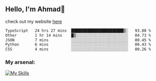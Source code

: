 
## Hello, I'm Ahmad👋

check out my website [here](https://ahmadalwi.com/)

<!--START_SECTION:waka-->

```txt
TypeScript   24 hrs 27 mins  ███████████████████████▒░   93.80 %
Other        1 hr 14 mins    █▒░░░░░░░░░░░░░░░░░░░░░░░   04.73 %
JSON         7 mins          ░░░░░░░░░░░░░░░░░░░░░░░░░   00.45 %
Python       6 mins          ░░░░░░░░░░░░░░░░░░░░░░░░░   00.43 %
CSS          4 mins          ░░░░░░░░░░░░░░░░░░░░░░░░░   00.26 %
```

<!--END_SECTION:waka-->

### My arsenal:

[![My Skills](https://skillicons.dev/icons?i=js,ts,py,go,react,nextjs,svelte,nodejs,django,tailwind,html,css,sass,firebase,mongodb,postgres,mysql,redis,git,github,docker,vscode,figma,godot)](https://skillicons.dev)
